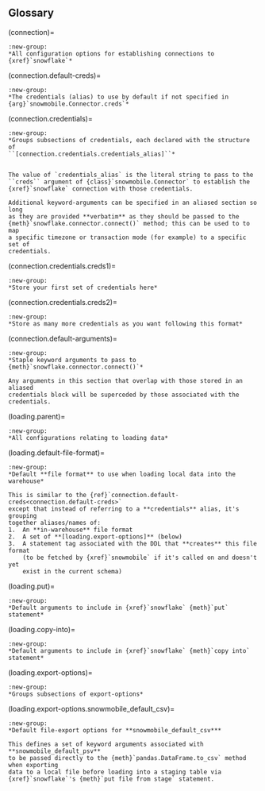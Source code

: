 ## Glossary

(connection)=
```{tabbed} [connection]
:new-group:
*All configuration options for establishing connections to {xref}`snowflake`*
```

(connection.default-creds)=
```{tabbed} default-creds
:new-group:
*The credentials (alias) to use by default if not specified in 
{arg}`snowmobile.Connector.creds`*
```

(connection.credentials)=
```{tabbed} [connection.credentials]
:new-group:
*Groups subsections of credentials, each declared with the structure of 
``[connection.credentials.credentials_alias]``*
```
```{tabbed} +
    
The value of `credentials_alias` is the literal string to pass to the 
``creds`` argument of {class}`snowmobile.Connector` to establish the 
{xref}`snowflake` connection with those credentials.

Additional keyword-arguments can be specified in an aliased section so long 
as they are provided **verbatim** as they should be passed to the 
{meth}`snowflake.connector.connect()` method; this can be used to to map 
a specific timezone or transaction mode (for example) to a specific set of 
credentials.
```

(connection.credentials.creds1)=    
```{tabbed} [connection.credentials.creds1]
:new-group:
*Store your first set of credentials here*
```

(connection.credentials.creds2)=    
```{tabbed} [connection.credentials.creds2]
:new-group:
*Store as many more credentials as you want following this format*
```

(connection.default-arguments)=
```{tabbed} [connection.default-arguments]
:new-group:
*Staple keyword arguments to pass to {meth}`snowflake.connector.connect()`*
```
```{tabbed} +
Any arguments in this section that overlap with those stored in an aliased 
credentials block will be superceded by those associated with the credentials.
```

(loading.parent)=
```{tabbed} [loading]
:new-group:
*All configurations relating to loading data*
```

(loading.default-file-format)=
```{tabbed} default-file-format
:new-group:
*Default **file format** to use when loading local data into the warehouse*
```
```{tabbed} +
This is similar to the {ref}`connection.default-creds<connection.default-creds>`
except that instead of referring to a **credentials** alias, it's grouping 
together aliases/names of:
1.  An **in-warehouse** file format
2.  A set of **[loading.export-options]** (below)
3.  A statement tag associated with the DDL that **creates** this file format 
    (to be fetched by {xref}`snowmobile` if it's called on and doesn't yet 
    exist in the current schema)
```

(loading.put)=
```{tabbed} [loading.put]
:new-group:
*Default arguments to include in {xref}`snowflake` {meth}`put` statement*
```

(loading.copy-into)=
```{tabbed} [loading.copy-into]
:new-group:
*Default arguments to include in {xref}`snowflake` {meth}`copy into` statement*
```

(loading.export-options)=
```{tabbed} [loading.export-options]
:new-group:
*Groups subsections of export-options*
```

(loading.export-options.snowmobile_default_csv)=
```{tabbed} [loading.export-options."snowmobile_default_psv"]
:new-group:
*Default file-export options for **snowmobile_default_csv***
```
```{tabbed} +
This defines a set of keyword arguments associated with **snowmobile_default_psv** 
to be passed directly to the {meth}`pandas.DataFrame.to_csv` method when exporting
data to a local file before loading into a staging table via 
{xref}`snowflake`'s {meth}`put file from stage` statement.
```
